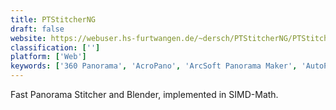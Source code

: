 ```yaml
---
title: PTStitcherNG
draft: false 
website: https://webuser.hs-furtwangen.de/~dersch/PTStitcherNG/PTStitcherNG.html
classification: ['']
platform: ['Web']
keywords: ['360 Panorama', 'AcroPano', 'ArcSoft Panorama Maker', 'AutoPano', 'AutoStitch Panorama', 'Cardboard Camera', 'DoubleTake', 'Enblend/Enfuse', 'GuideGuide', 'Hugin', 'Luminance HDR', 'Microsoft Image Composite Editor', 'Mosaicker', 'PTAssembler', 'PTgui', 'Panorama Free', 'PanoramaStudio', 'Panoweaver', 'PhotoStitch', 'PhotoStitcher', 'Stitch Panorama', 'The Panorama Factory', 'WidsMob Panorama']
---
```

Fast Panorama Stitcher and Blender, implemented in SIMD-Math.